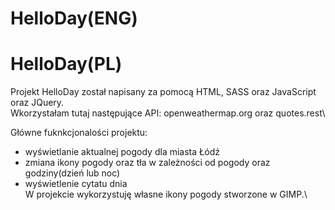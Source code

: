 # HelloDay(ENG)


# HelloDay(PL)
Projekt HelloDay został napisany za pomocą HTML, SASS oraz JavaScript oraz JQuery.\
Wkorzystałam tutaj następujące API: openweathermap.org oraz quotes.rest\

Główne fuknkcjonalości projektu:
* wyświetlanie aktualnej pogody dla miasta Łódź
* zmiana ikony pogody oraz tła w zależności od pogody oraz godziny(dzień lub noc)
* wyświetlenie cytatu dnia
\
W projekcie wykorzystuję własne ikony pogody stworzone w GIMP.\
